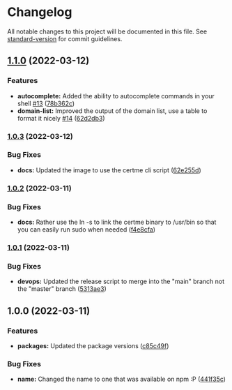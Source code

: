 # Changelog

All notable changes to this project will be documented in this file. See [standard-version](https://github.com/conventional-changelog/standard-version) for commit guidelines.

## [1.1.0](https://github.com/entrostat/certme/compare/v1.0.3...v1.1.0) (2022-03-12)


### Features

* **autocomplete:** Added the ability to autocomplete commands in your shell [#13](https://github.com/entrostat/certme/issues/13) ([78b362c](https://github.com/entrostat/certme/commit/78b362c358ebee60eca229c8867c7c0672c0af25))
* **domain-list:** Improved the output of the domain list, use a table to format it nicely [#14](https://github.com/entrostat/certme/issues/14) ([62d2db3](https://github.com/entrostat/certme/commit/62d2db3f0707c538458018c9d96948f92f2bf413))

### [1.0.3](https://github.com/Kerren-Entrostat/certme/compare/v1.0.2...v1.0.3) (2022-03-12)


### Bug Fixes

* **docs:** Updated the image to use the certme cli script ([62e255d](https://github.com/Kerren-Entrostat/certme/commit/62e255d74773f8ce7c96e0849562820c2bc00744))

### [1.0.2](https://github.com/Kerren-Entrostat/certme/compare/v1.0.1...v1.0.2) (2022-03-11)


### Bug Fixes

* **docs:** Rather use the ln -s to link the certme binary to /usr/bin so that you can easily run sudo when needed ([f4e8cfa](https://github.com/Kerren-Entrostat/certme/commit/f4e8cfab3d1b70101678d8f33cf44fd45e8d0f89))

### [1.0.1](https://github.com/Kerren-Entrostat/certme/compare/v1.0.0...v1.0.1) (2022-03-11)


### Bug Fixes

* **devops:** Updated the release script to merge into the "main" branch not the "master" branch ([5313ae3](https://github.com/Kerren-Entrostat/certme/commit/5313ae379828bb05323bcd5627c3563c3b155a4b))

## 1.0.0 (2022-03-11)


### Features

* **packages:** Updated the package versions ([c85c49f](https://github.com/Kerren-Entrostat/certme/commit/c85c49f48140f8299f00fd3a68400306b76cc157))


### Bug Fixes

* **name:** Changed the name to one that was available on npm :P ([441f35c](https://github.com/Kerren-Entrostat/certme/commit/441f35cfdd90966467e3b3a25bbab4df0be672e1))
